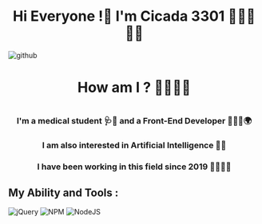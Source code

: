 <h1 align=center>Hi Everyone !👋 I'm Cicada 3301 🧑🏻‍💻🏴‍☠</h1>

<img src="https://raw.githubusercontent.com/Cicada3301110/Cicada3301110/88e6a17a14ad43c5800e15e39961bcbd38532d45/Files/repository.svg" alt="github">

<h1 align="center">How am I ? 🤔🧑🏻‍💻<h1>

<h3 align="center">I'm a medical student 🩺🧬 and a Front-End Developer 🧑🏻‍💻🌍</h3>
<h3 align="center">I am also interested in Artificial Intelligence 🧠🤖</h3>
<h3 align="center">I have been working in this field since 2019 📆🧑🏻‍💻</h3>

<h2>My Ability and Tools :</h2>

![jQuery](https://img.shields.io/badge/jquery-%230769AD.svg?style=for-the-badge&logo=jquery&logoColor=white)
![NPM](https://img.shields.io/badge/NPM-%23000000.svg?style=for-the-badge&logo=npm&logoColor=white)
![NodeJS](https://img.shields.io/badge/node.js-6DA55F?style=for-the-badge&logo=node.js&logoColor=white)